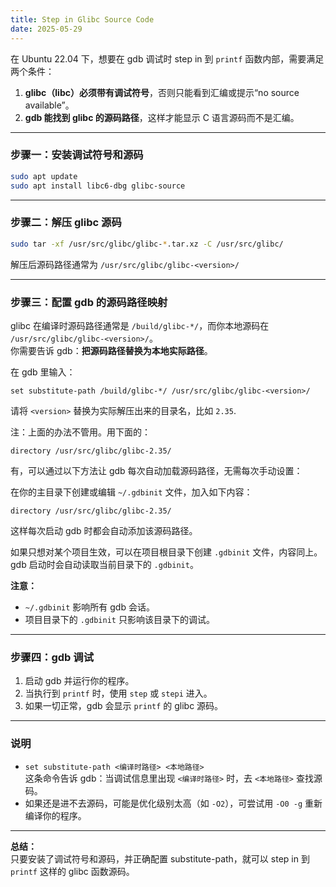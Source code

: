 ```yaml
---
title: Step in Glibc Source Code
date: 2025-05-29
---
```



在 Ubuntu 22.04 下，想要在 gdb 调试时 step in 到 `printf` 函数内部，需要满足两个条件：

1. **glibc（libc）必须带有调试符号**，否则只能看到汇编或提示“no source available”。
2. **gdb 能找到 glibc 的源码路径**，这样才能显示 C 语言源码而不是汇编。

---

### 步骤一：安装调试符号和源码

```sh
sudo apt update
sudo apt install libc6-dbg glibc-source
```

---

### 步骤二：解压 glibc 源码

```sh
sudo tar -xf /usr/src/glibc/glibc-*.tar.xz -C /usr/src/glibc/
```
解压后源码路径通常为 `/usr/src/glibc/glibc-<version>/`

---

### 步骤三：配置 gdb 的源码路径映射

glibc 在编译时源码路径通常是 `/build/glibc-*/`，而你本地源码在 `/usr/src/glibc/glibc-<version>/`。  
你需要告诉 gdb：**把源码路径替换为本地实际路径**。

在 gdb 里输入：

```
set substitute-path /build/glibc-*/ /usr/src/glibc/glibc-<version>/
```
请将 `<version>` 替换为实际解压出来的目录名，比如 `2.35`.

注：上面的办法不管用。用下面的：

```
directory /usr/src/glibc/glibc-2.35/
```

有，可以通过以下方法让 gdb 每次自动加载源码路径，无需每次手动设置：

在你的主目录下创建或编辑 `~/.gdbinit` 文件，加入如下内容：

```
directory /usr/src/glibc/glibc-2.35/
```

这样每次启动 gdb 时都会自动添加该源码路径。

如果只想对某个项目生效，可以在项目根目录下创建 `.gdbinit` 文件，内容同上。gdb 启动时会自动读取当前目录下的 `.gdbinit`。

**注意：**  
- `~/.gdbinit` 影响所有 gdb 会话。  
- 项目目录下的 `.gdbinit` 只影响该目录下的调试。

---

### 步骤四：gdb 调试

1. 启动 gdb 并运行你的程序。
2. 当执行到 `printf` 时，使用 `step` 或 `stepi` 进入。
3. 如果一切正常，gdb 会显示 `printf` 的 glibc 源码。

---

### 说明

- `set substitute-path <编译时路径> <本地路径>`  
  这条命令告诉 gdb：当调试信息里出现 `<编译时路径>` 时，去 `<本地路径>` 查找源码。
- 如果还是进不去源码，可能是优化级别太高（如 `-O2`），可尝试用 `-O0 -g` 重新编译你的程序。

---

**总结：**  
只要安装了调试符号和源码，并正确配置 substitute-path，就可以 step in 到 `printf` 这样的 glibc 函数源码。